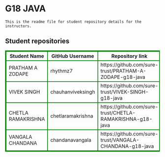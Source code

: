# G18 JAVA
    This is the readme file for student repository details for the instructors.
## Student repositories 
<table style="border : 2px solid green; width:100%;">
<tr >
<th style="border : 2px solid green;">Student Name</th>
<th style="border : 2px solid green;">GitHub Username</th>
<th style="border : 2px solid green;">Repository link</th>
</tr>
<tr style="border : 2px solid green;">
<td style="border : 2px solid green;">PRATHAM A ZODAPE</td> 

<td style="border : 2px solid green;">rhythmz7</td> 

<td style="border : 2px solid green;">https://github.com/sure-trust/PRATHAM-A-ZODAPE-g18-java</td> 
</tr>

<tr style="border : 2px solid green;">
<td style="border : 2px solid green;">VIVEK SINGH</td> 

<td style="border : 2px solid green;">chauhanviveksingh</td> 

<td style="border : 2px solid green;">https://github.com/sure-trust/VIVEK-SINGH-g18-java</td> 
</tr>

<tr style="border : 2px solid green;">
<td style="border : 2px solid green;">CHETLA RAMAKRISHNA</td> 

<td style="border : 2px solid green;">chetlaramakrishna</td> 

<td style="border : 2px solid green;">https://github.com/sure-trust/CHETLA-RAMAKRISHNA-g18-java</td> 
</tr>

<tr style="border : 2px solid green;">
<td style="border : 2px solid green;">VANGALA CHANDANA</td> 

<td style="border : 2px solid green;">chandanavangala</td> 

<td style="border : 2px solid green;">https://github.com/sure-trust/VANGALA-CHANDANA-g18-java</td> 
</tr>
